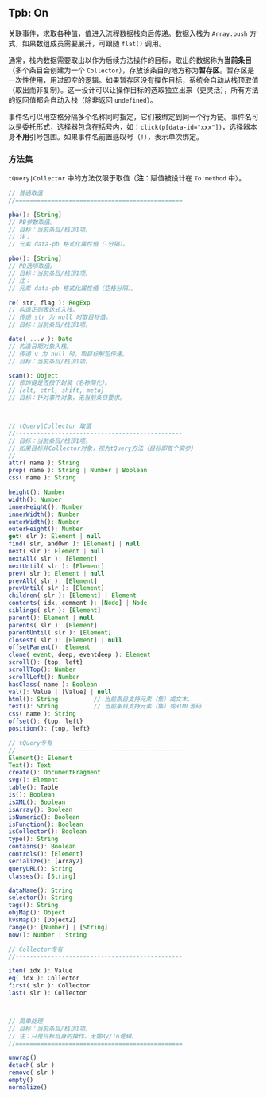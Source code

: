 ## Tpb: On

关联事件，求取各种值，值进入流程数据栈向后传递。数据入栈为 `Array.push` 方式，如果数组成员需要展开，可跟随 `flat()` 调用。

通常，栈内数据需要取出以作为后续方法操作的目标，取出的数据称为**当前条目**（多个条目会创建为一个 `Collector`），存放该条目的地方称为**暂存区**。暂存区是一次性使用，用过即空的逻辑。如果暂存区没有操作目标，系统会自动从栈顶取值（取出而非复制）。这一设计可以让操作目标的选取独立出来（更灵活），所有方法的返回值都会自动入栈（除非返回 `undefined`）。

事件名可以用空格分隔多个名称同时指定，它们被绑定到同一个行为链。事件名可以是委托形式，选择器包含在括号内，如：`click(p[data-id="xxx"])`，选择器本身**不用**引号包围。如果事件名前置感叹号（`!`），表示单次绑定。


### 方法集

`tQuery|Collector` 中的方法仅限于取值（**注**：赋值被设计在 `To:method` 中）。


```js
// 普通取值
//===============================================

pba(): [String]
// PB参数取值。
// 目标：当前条目/栈顶1项。
// 注：
// 元素 data-pb 格式化属性值（-分隔）。

pbo(): [String]
// PB选项取值。
// 目标：当前条目/栈顶1项。
// 注：
// 元素 data-pb 格式化属性值（空格分隔）。

re( str, flag ): RegExp
// 构造正则表达式入栈。
// 传递 str 为 null 时取目标值。
// 目标：当前条目/栈顶1项。

date( ...v ): Date
// 构造日期对象入栈。
// 传递 v 为 null 时，取目标解包传递。
// 目标：当前条目/栈顶1项。

scam(): Object
// 修饰键是否按下封装（名称简化）。
// {alt, ctrl, shift, meta}
// 目标：针对事件对象，无当前条目要求。



// tQuery|Collector 取值
//-----------------------------------------------
// 目标：当前条目/栈顶1项。
// 如果目标非Collector对象，视为tQuery方法（目标即首个实参）
//
attr( name ): String
prop( name ): String | Number | Boolean
css( name ): String

height(): Number
width(): Number
innerHeight(): Number
innerWidth(): Number
outerWidth(): Number
outerHeight(): Number
get( slr ): Element | null
find( slr, andOwn ): [Element] | null
next( slr ): Element | null
nextAll( slr ): [Element]
nextUntil( slr ): [Element]
prev( slr ): Element | null
prevAll( slr ): [Element]
prevUntil( slr ): [Element]
children( slr ): [Element] | Element
contents( idx, comment ): [Node] | Node
siblings( slr ): [Element]
parent(): Element | null
parents( slr ): [Element]
parentUntil( slr ): [Element]
closest( slr ): [Element] | null
offsetParent(): Element
clone( event, deep, eventdeep ): Element
scroll(): {top, left}
scrollTop(): Number
scrollLeft(): Number
hasClass( name ): Boolean
val(): Value | [Value] | null
html(): String          // 当前条目支持元素（集）或文本。
text(): String          // 当前条目支持元素（集）或HTML源码
css( name ): String
offset(): {top, left}
position(): {top, left}

// tQuery专有
//-----------------------------------------------
Element(): Element
Text(): Text
create(): DocumentFragment
svg(): Element
table(): Table
is(): Boolean
isXML(): Boolean
isArray(): Boolean
isNumeric(): Boolean
isFunction(): Boolean
isCollector(): Boolean
type(): String
contains(): Boolean
controls(): [Element]
serialize(): [Array2]
queryURL(): String
classes(): [String]

dataName(): String
selector(): String
tags(): String
objMap(): Object
kvsMap(): [Object2]
range(): [Number] | [String]
now(): Number | String

// Collector专有
//-----------------------------------------------

item( idx ): Value
eq( idx ): Collector
first( slr ): Collector
last( slr ): Collector



// 简单处理
// 目标：当前条目/栈顶1项。
// 注：只是目标自身的操作，无需By/To逻辑。
//===============================================

unwrap()
detach( slr )
remove( slr )
empty()
normalize()
```

